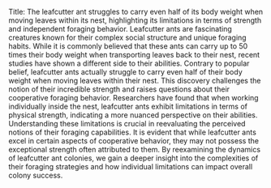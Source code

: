 Title: The leafcutter ant struggles to carry even half of its body weight when moving leaves within its nest, highlighting its limitations in terms of strength and independent foraging behavior.
Leafcutter ants are fascinating creatures known for their complex social structure and unique foraging habits. While it is commonly believed that these ants can carry up to 50 times their body weight when transporting leaves back to their nest, recent studies have shown a different side to their abilities. Contrary to popular belief, leafcutter ants actually struggle to carry even half of their body weight when moving leaves within their nest. This discovery challenges the notion of their incredible strength and raises questions about their cooperative foraging behavior. Researchers have found that when working individually inside the nest, leafcutter ants exhibit limitations in terms of physical strength, indicating a more nuanced perspective on their abilities. Understanding these limitations is crucial in reevaluating the perceived notions of their foraging capabilities. It is evident that while leafcutter ants excel in certain aspects of cooperative behavior, they may not possess the exceptional strength often attributed to them. By reexamining the dynamics of leafcutter ant colonies, we gain a deeper insight into the complexities of their foraging strategies and how individual limitations can impact overall colony success.